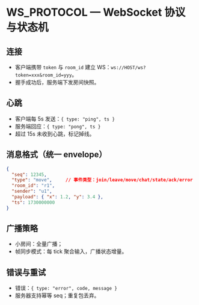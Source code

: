 # WS_PROTOCOL — WebSocket 协议与状态机

## 连接
- 客户端携带 `token` 与 `room_id` 建立 WS：`ws://HOST/ws?token=xxx&room_id=yyy`。
- 握手成功后，服务端下发房间快照。

## 心跳
- 客户端每 5s 发送：`{ type: "ping", ts }`
- 服务端回应：`{ type: "pong", ts }`
- 超过 15s 未收到心跳，标记掉线。

## 消息格式（统一 envelope）
```json
{
  "seq": 12345,
  "type": "move",     // 事件类型：join/leave/move/chat/state/ack/error
  "room_id": "r1",
  "sender": "u1",
  "payload": { "x": 1.2, "y": 3.4 },
  "ts": 1730000000
}
```

## 广播策略
- 小房间：全量广播；
- 帧同步模式：每 tick 聚合输入，广播状态增量。

## 错误与重试
- 错误：`{ type: "error", code, message }`
- 服务器支持幂等 seq；重复包丢弃。
